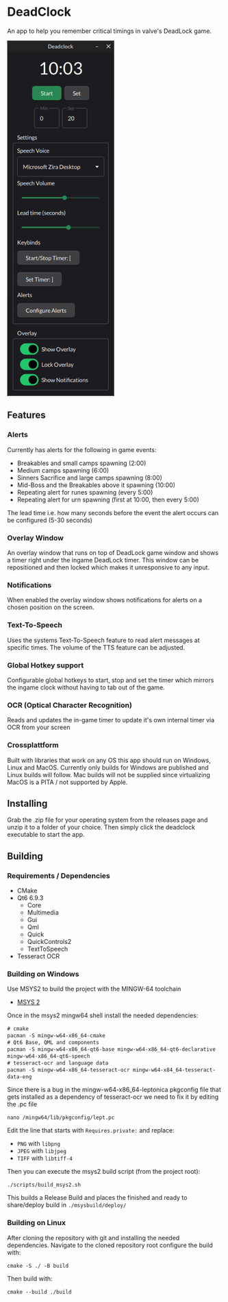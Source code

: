 # DeadClock

An app to help you remember critical timings in valve's DeadLock game.

<img src="https://github.com/smokejohn/deadclock/blob/master/img/deadclock_ui.png" width="250">

## Features

### Alerts
Currently has alerts for the following in game events:
* Breakables and small camps spawning (2:00)
* Medium camps spawning (6:00)
* Sinners Sacrifice and large camps spawning (8:00)
* Mid-Boss and the Breakables above it spawning (10:00)
* Repeating alert for runes spawning (every 5:00)
* Repeating alert for urn spawning (first at 10:00, then every 5:00)

The lead time i.e. how many seconds before the event the alert occurs can be configured (5-30 seconds)

### Overlay Window
An overlay window that runs on top of DeadLock game window and shows a timer
right under the ingame DeadLock timer. This window can be repositioned and then locked
which makes it unresponsive to any input.

### Notifications
When enabled the overlay window shows notifications for alerts on a chosen position on the screen.

### Text-To-Speech
Uses the systems Text-To-Speech feature to read alert messages at specific times.
The volume of the TTS feature can be adjusted.

### Global Hotkey support
Configurable global hotkeys to start, stop and set the timer which mirrors the ingame clock
without having to tab out of the game.

### OCR (Optical Character Recognition)
Reads and updates the in-game timer to update it's own internal timer via OCR from your screen

### Crossplattform
Built with libraries that work on any OS this app should run on Windows, Linux and MacOS.
Currently only builds for Windows are published and Linux builds will follow. 
Mac builds will not be supplied since virtualizing MacOS is a PITA / not supported by Apple.

## Installing

Grab the .zip file for your operating system from the releases page and unzip it to a folder of
your choice. Then simply click the deadclock executable to start the app.

## Building

### Requirements / Dependencies

* CMake
* Qt6 6.9.3
    * Core
    * Multimedia
    * Gui
    * Qml
    * Quick
    * QuickControls2
    * TextToSpeech
* Tesseract OCR

### Building on Windows
Use MSYS2 to build the project with the MINGW-64 toolchain
* [MSYS 2](https://www.msys2.org/)

Once in the msys2 mingw64 shell install the needed dependencies:
```
# cmake
pacman -S mingw-w64-x86_64-cmake
# Qt6 Base, QML and components
pacman -S mingw-w64-x86_64-qt6-base mingw-w64-x86_64-qt6-declarative mingw-w64-x86_64-qt6-speech
# tesseract-ocr and language data
pacman -S mingw-w64-x86_64-tesseract-ocr mingw-w64-x84_64-tesseract-data-eng
```

Since there is a bug in the mingw-w64-x86_64-leptonica pkgconfig file that gets
installed as a dependency of tesseract-ocr we need to fix it by editing the .pc file
```
nano /mingw64/lib/pkgconfig/lept.pc
```

Edit the line that starts with `Requires.private:` and replace:
* `PNG` with `libpng`
* `JPEG` with `libjpeg`
* `TIFF` with `libtiff-4`


Then you can execute the msys2 build script (from the project root):
```
./scripts/build_msys2.sh
```

This builds a Release Build and places the finished and ready to share/deploy build in
`./msysbuild/deploy/`

### Building on Linux
After cloning the repository with git and installing the needed dependencies.
Navigate to the cloned repository root configure the build with:

```
cmake -S ./ -B build
```

Then build with:
```
cmake --build ./build
```
